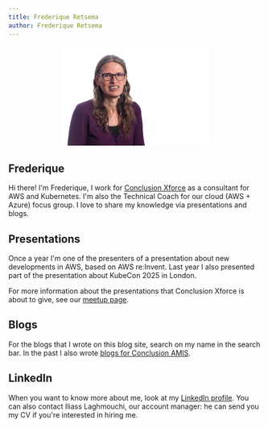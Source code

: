```yaml
---
title: Frederique Retsema
author: Frederique Retsema
---
```


<center><img src="./Frederique_Retsema.jpg" width=300 alt="Frederique Retsema"></center>

## Frederique

Hi there! I'm Frederique, I work for [Conclusion Xforce](https://www.conclusionxforce.nl/) as a consultant for AWS and Kubernetes. I'm also the Technical Coach for our cloud (AWS + Azure) focus group. I love to share my knowledge via presentations and blogs.

## Presentations

Once a year I'm one of the presenters of a presentation about new developments in AWS, based on AWS re:Invent. Last year I also presented part of the presentation about KubeCon 2025 in London.

For more information about the presentations that Conclusion Xforce is about to give, see our [meetup page](https://www.meetup.com/nl-NL/xforce-kennissessies/).

## Blogs

For the blogs that I wrote on this blog site, search on my name in the search bar. In the past I also wrote [blogs for Conclusion AMIS](https://technology.amis.nl/author/frederique-retsemaamis-nl/).

## LinkedIn

When you want to know more about me, look at my [LinkedIn profile](https://www.linkedin.com/in/frederiqueretsema/). You can also contact Iliass Laghmouchi, our account manager: he can send you my CV if you're interested in hiring me.
